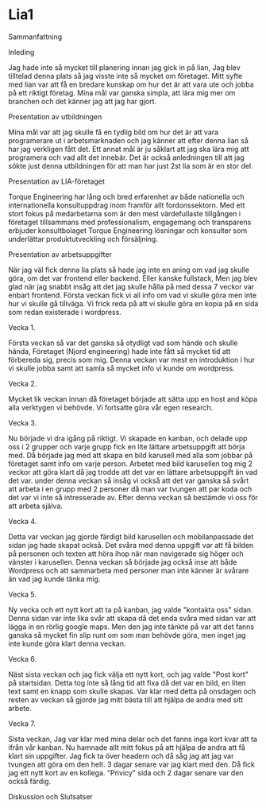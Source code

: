 # Lia1
Sammanfattning

Inleding

Jag hade inte så mycket till planering innan jag gick in på lian, Jag blev tilltelad denna plats så jag visste inte så mycket om företaget. Mitt syfte med lian var att få en bredare kunskap om hur det är att vara ute och jobba på ett riktigt företag. Mina mål var ganska simpla, att lära mig mer om branchen och det känner jag att jag har gjort.

Presentation av utbildningen

Mina mål var att jag skulle få en tydlig bild om hur det är att vara programerare ut i arbetsmarknaden och jag känner att efter denna lian så har jag verkligen fått det. Ett annat mål är ju såklart att jag ska lära mig att programera och vad allt det innebär. Det är också anledningen till att jag sökte just denna utbildningen för att man har just 2st lia som är en stor del.  

Presentation av LIA-företaget

Torque Engineering har lång och bred erfarenhet av både nationella och internationella konsultuppdrag inom framför allt fordonssektorn. Med ett stort fokus på medarbetarna som är den mest värdefullaste tillgången i företaget tillsammans med professionalism, engagemang och transparens erbjuder konsultbolaget Torque Engineering lösningar och konsulter som underlättar produktutveckling och försäljning.


Presentation av arbetsuppgifter

När jag väl fick denna lia plats så hade jag inte en aning om vad jag skulle göra, om det var frontend eller backend. Eller kanske fullstack, Men jag blev glad när jag snabbt insåg att det jag skulle hålla på med dessa 7 veckor var enbart frontend. Första veckan fick vi all info om vad vi skulle göra men inte hur vi skulle gå tillväga. Vi frick reda på att vi skulle göra en kopia på en sida som redan existerade i wordpress. 

Vecka 1.

Första veckan så var det ganska så otydligt vad som hände och skulle hända, Företaget (Njord engineering) hade inte fått så mycket tid att förbereda sig, precis som mig.
Denna veckan var mest en introduktion i hur vi skulle jobba samt att samla så mycket info vi kunde om wordpress.

Vecka 2.

Mycket lik veckan innan då företaget började att sätta upp en host and köpa alla verktygen vi behövde. Vi fortsatte göra vår egen research.

Vecka 3.

Nu började vi dra igång på riktigt. Vi skapade en kanban, och delade upp oss i 2 grupper och varje grupp fick en lite lättare arbetsuppgift att börja med. Då började jag med att skapa en bild karusell med alla som jobbar på företaget samt info om varje person. Arbetet med bild karusellen tog mig 2 veckor att göra klart då jag trodde att det var en  lättare arbetsuppgift än vad det var. under denna veckan så insåg vi också att det var ganska så svårt att arbeta i en grupp med 2 personer då man var tvungen att par koda och det var vi inte så intresserade av. Efter denna veckan så bestämde vi oss för att arbeta själva.

Vecka 4.

Detta var veckan jag gjorde färdigt bild karusellen och mobilanpassade det sidan jag hade skapat också. Det svåra med denna uppgift var att få bilden på personen och texten att höra ihop när man navigerade sig höger och vänster i karusellen. Denna veckan så började jag också inse att både Wordpress och att sammarbeta med personer man inte känner är svårare än vad jag kunde tänka mig.

Vecka 5.

Ny vecka och ett nytt kort att ta på kanban, jag valde "kontakta oss" sidan.
Denna sidan var inte lika svår att skapa då det enda svåra med sidan var att lägga in en rörlig google maps. Men den jag inte tänkte på var att det fanns ganska så mycket fin slip runt om som man behövde göra, men inget jag inte kunde göra klart denna veckan.

Vecka 6.

Näst sista veckan och jag fick välja ett nytt kort, och jag valde "Post kort" på startsidan. Detta tog inte så lång tid att fixa då det var en bild, en liten text samt en knapp som skulle skapas. Var klar med detta på onsdagen och resten av veckan så gjorde jag mitt bästa till att hjälpa de andra med sitt arbete.

Vecka 7.

Sista veckan, Jag var klar med mina delar och det fanns inga kort kvar att ta ifrån vår kanban. Nu hamnade allt mitt fokus på att hjälpa de andra att få klart sin uppgifter. Jag fick ta över headern och då såg jag att jag var tvungen att göra om den helt. 
3 dagar senare var jag klart med den. Då fick jag ett nytt kort av en kollega. "Privicy" sida och 2 dagar senare var den också färdig.

Diskussion och Slutsatser
